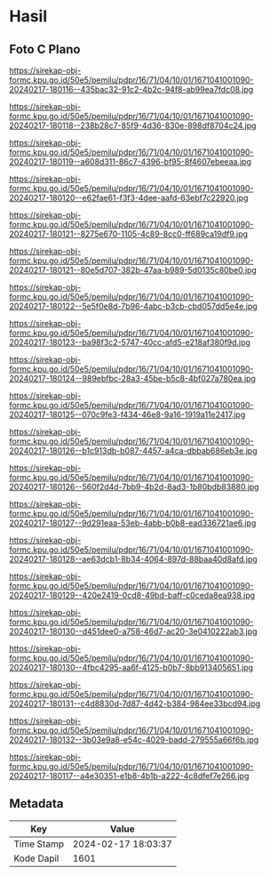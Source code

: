 # Hasil

## Foto C Plano

https://sirekap-obj-formc.kpu.go.id/50e5/pemilu/pdpr/16/71/04/10/01/1671041001090-20240217-180116--435bac32-91c2-4b2c-94f8-ab99ea7fdc08.jpg

https://sirekap-obj-formc.kpu.go.id/50e5/pemilu/pdpr/16/71/04/10/01/1671041001090-20240217-180118--238b28c7-85f9-4d36-830e-898df8704c24.jpg

https://sirekap-obj-formc.kpu.go.id/50e5/pemilu/pdpr/16/71/04/10/01/1671041001090-20240217-180119--a608d311-86c7-4396-bf95-8f4607ebeeaa.jpg

https://sirekap-obj-formc.kpu.go.id/50e5/pemilu/pdpr/16/71/04/10/01/1671041001090-20240217-180120--e62fae61-f3f3-4dee-aafd-63ebf7c22920.jpg

https://sirekap-obj-formc.kpu.go.id/50e5/pemilu/pdpr/16/71/04/10/01/1671041001090-20240217-180121--8275e670-1105-4c89-8cc0-ff689ca19df9.jpg

https://sirekap-obj-formc.kpu.go.id/50e5/pemilu/pdpr/16/71/04/10/01/1671041001090-20240217-180121--80e5d707-382b-47aa-b989-5d0135c80be0.jpg

https://sirekap-obj-formc.kpu.go.id/50e5/pemilu/pdpr/16/71/04/10/01/1671041001090-20240217-180122--5e5f0e8d-7b96-4abc-b3cb-cbd057dd5e4e.jpg

https://sirekap-obj-formc.kpu.go.id/50e5/pemilu/pdpr/16/71/04/10/01/1671041001090-20240217-180123--ba98f3c2-5747-40cc-afd5-e218af380f9d.jpg

https://sirekap-obj-formc.kpu.go.id/50e5/pemilu/pdpr/16/71/04/10/01/1671041001090-20240217-180124--989ebfbc-28a3-45be-b5c8-4bf027a780ea.jpg

https://sirekap-obj-formc.kpu.go.id/50e5/pemilu/pdpr/16/71/04/10/01/1671041001090-20240217-180125--070c9fe3-f434-46e8-9a16-1919a11e2417.jpg

https://sirekap-obj-formc.kpu.go.id/50e5/pemilu/pdpr/16/71/04/10/01/1671041001090-20240217-180126--b1c913db-b087-4457-a4ca-dbbab686eb3e.jpg

https://sirekap-obj-formc.kpu.go.id/50e5/pemilu/pdpr/16/71/04/10/01/1671041001090-20240217-180126--560f2d4d-7bb9-4b2d-8ad3-1b80bdb83880.jpg

https://sirekap-obj-formc.kpu.go.id/50e5/pemilu/pdpr/16/71/04/10/01/1671041001090-20240217-180127--9d291eaa-53eb-4abb-b0b8-ead336721ae6.jpg

https://sirekap-obj-formc.kpu.go.id/50e5/pemilu/pdpr/16/71/04/10/01/1671041001090-20240217-180128--ae63dcb1-8b34-4064-897d-88baa40d8afd.jpg

https://sirekap-obj-formc.kpu.go.id/50e5/pemilu/pdpr/16/71/04/10/01/1671041001090-20240217-180129--420e2419-0cd8-49bd-baff-c0ceda8ea938.jpg

https://sirekap-obj-formc.kpu.go.id/50e5/pemilu/pdpr/16/71/04/10/01/1671041001090-20240217-180130--d451dee0-a758-46d7-ac20-3e0410222ab3.jpg

https://sirekap-obj-formc.kpu.go.id/50e5/pemilu/pdpr/16/71/04/10/01/1671041001090-20240217-180130--4fbc4295-aa6f-4125-b0b7-8bb913405651.jpg

https://sirekap-obj-formc.kpu.go.id/50e5/pemilu/pdpr/16/71/04/10/01/1671041001090-20240217-180131--c4d8830d-7d87-4d42-b384-984ee33bcd94.jpg

https://sirekap-obj-formc.kpu.go.id/50e5/pemilu/pdpr/16/71/04/10/01/1671041001090-20240217-180132--3b03e9a8-e54c-4029-badd-279555a66f6b.jpg

https://sirekap-obj-formc.kpu.go.id/50e5/pemilu/pdpr/16/71/04/10/01/1671041001090-20240217-180117--a4e30351-e1b8-4b1b-a222-4c8dfef7e266.jpg


## Metadata

| Key        | Value               |
| ---------- | ------------------- |
| Time Stamp | 2024-02-17 18:03:37 |
| Kode Dapil | 1601                |



